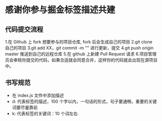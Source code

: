 # 感谢你参与掘金标签描述共建

## 代码提交流程

1.在 Github 上 fork 想要参与的项目仓库, fork 后会生成自己的项目
2.git clone 自己的项目
3.git add XX，git commit -m "" 进行更新，提交
4.git push origin master 推送到自己的远程仓库 5.在 github 上新建 Pull Request 请求 6.项目管理员会审核你提交的代码，如果合适就会同意合并，这样你的代码就会出现在源项目中。

## 书写规范

- 在 index.js 文件中添加描述
- d: 代表标签的描述，100 个字以内，一句话的形式，句子要通畅，重要的关键词要尽量靠前
- k: 代表标签的关键词：10 个词左右
